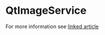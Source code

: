 # QtImageService

For more information see [linked article](https://pkoretic.medium.com/scalable-image-resize-service-with-qt-aws-fargate-and-cloudflare-3ecee87c5945)
